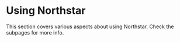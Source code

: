 # Using Northstar

This section covers various aspects about using Northstar. Check the subpages for more info.
